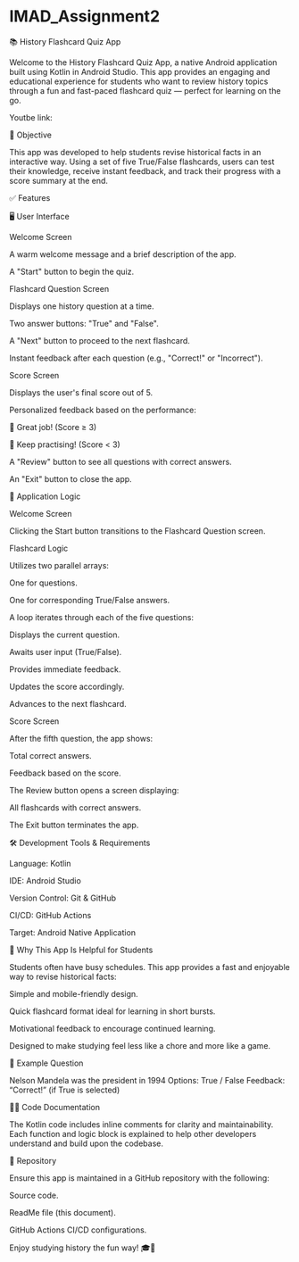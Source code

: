 ﻿# IMAD_Assignment2
📚 History Flashcard Quiz App 

Welcome to the History Flashcard Quiz App, a native Android application built using Kotlin in Android Studio. This app provides an engaging and educational experience for students who want to review history topics through a fun and fast-paced flashcard quiz — perfect for learning on the go. 

Youtbe link: 

 

🎯 Objective 

This app was developed to help students revise historical facts in an interactive way. Using a set of five True/False flashcards, users can test their knowledge, receive instant feedback, and track their progress with a score summary at the end. 

 

✅ Features 

🖥️ User Interface 

Welcome Screen 

A warm welcome message and a brief description of the app. 

A "Start" button to begin the quiz. 

Flashcard Question Screen 

Displays one history question at a time. 

Two answer buttons: "True" and "False". 

A "Next" button to proceed to the next flashcard. 

Instant feedback after each question (e.g., "Correct!" or "Incorrect"). 

Score Screen 

Displays the user's final score out of 5. 

Personalized feedback based on the performance: 

🎉 Great job! (Score ≥ 3) 

📝 Keep practising! (Score < 3) 

A "Review" button to see all questions with correct answers. 

An "Exit" button to close the app. 

 

🔄 Application Logic 

Welcome Screen 

Clicking the Start button transitions to the Flashcard Question screen. 

Flashcard Logic 

Utilizes two parallel arrays: 

One for questions. 

One for corresponding True/False answers. 

A loop iterates through each of the five questions: 

Displays the current question. 

Awaits user input (True/False). 

Provides immediate feedback. 

Updates the score accordingly. 

Advances to the next flashcard. 

Score Screen 

After the fifth question, the app shows: 

Total correct answers. 

Feedback based on the score. 

The Review button opens a screen displaying: 

All flashcards with correct answers. 

The Exit button terminates the app. 

 

🛠️ Development Tools & Requirements 

Language: Kotlin 

IDE: Android Studio 

Version Control: Git & GitHub 

CI/CD: GitHub Actions 

Target: Android Native Application 

 

🚀 Why This App Is Helpful for Students 

Students often have busy schedules. This app provides a fast and enjoyable way to revise historical facts: 

Simple and mobile-friendly design. 

Quick flashcard format ideal for learning in short bursts. 

Motivational feedback to encourage continued learning. 

Designed to make studying feel less like a chore and more like a game. 

 

💬 Example Question 

Nelson Mandela was the president in 1994 
 Options: True / False 
 Feedback: “Correct!” (if True is selected) 

 

🧑‍💻 Code Documentation 

The Kotlin code includes inline comments for clarity and maintainability. Each function and logic block is explained to help other developers understand and build upon the codebase. 

 

🔗 Repository 

Ensure this app is maintained in a GitHub repository with the following: 

Source code. 

ReadMe file (this document). 

GitHub Actions CI/CD configurations. 

 

Enjoy studying history the fun way! 🎓📖 
